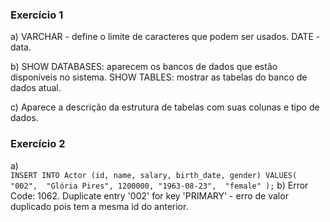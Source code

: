 ### Exercício 1
a)  VARCHAR - define o limite de caracteres que podem ser usados.
    DATE - data.

b)  SHOW DATABASES: aparecem os bancos de dados que estão disponíveis no sistema.
    SHOW TABLES: mostrar as tabelas do banco de dados atual.

c)  Aparece a descrição da estrutura de tabelas com suas colunas e tipo de dados.

### Exercício 2
a)  
    ```
    INSERT INTO Actor (id, name, salary, birth_date, gender)
    VALUES(
    "002", 
    "Glória Pires",
    1200000,
    "1963-08-23", 
    "female"
    );
    ```
b)  Error Code: 1062. Duplicate entry '002' for key 'PRIMARY' - erro de valor duplicado pois tem a mesma id do anterior.
